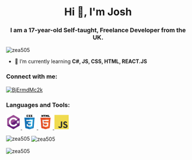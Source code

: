 <h1 align="center">Hi 👋, I'm Josh</h1>
<h3 align="center">I am a 17-year-old Self-taught, Freelance Developer from the UK.</h3>

<p align="left"> <img src="https://komarev.com/ghpvc/?username=zea505&label=Profile%20views&color=0e75b6&style=flat" alt="zea505" /> </p>

- 🌱 I’m currently learning **C#, JS, CSS, HTML, REACT.JS**

<h3 align="left">Connect with me:</h3>
<p align="left">
<a href="https://discord.gg/BjErmdMc2k" target="blank"><img align="center" src="https://raw.githubusercontent.com/rahuldkjain/github-profile-readme-generator/master/src/images/icons/Social/discord.svg" alt="BjErmdMc2k" height="30" width="40" /></a>
</p>

<h3 align="left">Languages and Tools:</h3>
<p align="left"> <a href="https://www.w3schools.com/cs/" target="_blank" rel="noreferrer"> <img src="https://raw.githubusercontent.com/devicons/devicon/master/icons/csharp/csharp-original.svg" alt="csharp" width="40" height="40"/> </a> <a href="https://www.w3schools.com/css/" target="_blank" rel="noreferrer"> <img src="https://raw.githubusercontent.com/devicons/devicon/master/icons/css3/css3-original-wordmark.svg" alt="css3" width="40" height="40"/> </a> <a href="https://www.w3.org/html/" target="_blank" rel="noreferrer"> <img src="https://raw.githubusercontent.com/devicons/devicon/master/icons/html5/html5-original-wordmark.svg" alt="html5" width="40" height="40"/> </a> <a href="https://developer.mozilla.org/en-US/docs/Web/JavaScript" target="_blank" rel="noreferrer"> <img src="https://raw.githubusercontent.com/devicons/devicon/master/icons/javascript/javascript-original.svg" alt="javascript" width="40" height="40"/> </a> </p>

<p><img align="left" src="https://github-readme-stats.vercel.app/api/top-langs?username=zea505&show_icons=true&locale=en&layout=compact" alt="zea505" /></p>

<p>&nbsp;<img align="center" src="https://github-readme-stats.vercel.app/api?username=zea505&show_icons=true&locale=en" alt="zea505" /></p>

<p><img align="center" src="https://github-readme-streak-stats.herokuapp.com/?user=zea505&" alt="zea505" /></p>

